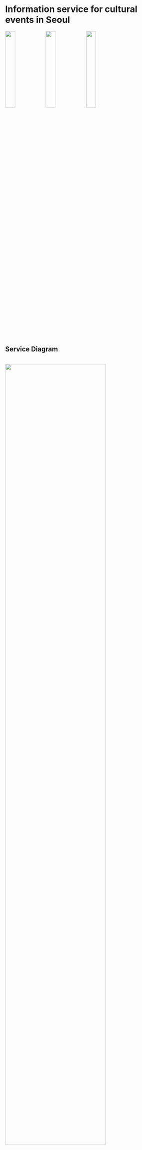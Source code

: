 <h1>Information service for cultural events in Seoul</h1>

<img src="https://user-images.githubusercontent.com/8165219/50751840-dcc40280-128e-11e9-8523-7dc52b6961f3.jpg" width="25%"></img>
<img src="https://user-images.githubusercontent.com/8165219/50751844-e188b680-128e-11e9-9d5e-7f9cda636ec4.jpg" width="25%"></img>
<img src="https://user-images.githubusercontent.com/8165219/50751846-e3527a00-128e-11e9-85b3-83083d2f22fe.jpg" width="25%"></img>

<h2>Service Diagram</h2><br>
<img src="https://user-images.githubusercontent.com/8165219/50751952-670c6680-128f-11e9-986d-25cdc0a48708.png" width="80%"></img>

<h2>Feature</h2><br>

<h3>1. Multiple Criteria Search</h3>

<h3>2. Check the location of the venue in detail</h3>

You can learn more about the location of the event through Google Maps.

<h3>3. Providing Information on Culture Events of the Month</h3>

It provides information on events that can be enjoyed only this month.

<h3>4. Providing information on new events</h3>

It provides information on new events that have been open for less than three days.

<h3>5. Provide closing event information</h3>

Provide event information within 3 days of the deadline.

<h3>6. Creating assessments and reviews</h3>

<h3>7. Providing information on popular events</h3>

<h3>8. Sharing event information</h3>

You can share information about events through KakaoTalk.

